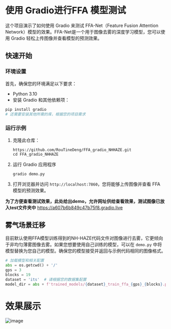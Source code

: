 # 使用 Gradio进行FFA 模型测试

这个项目演示了如何使用 Gradio 来测试 FFA-Net（Feature Fusion Attention Network）模型的效果。FFA-Net是一个用于图像去雾的深度学习模型，您可以使用 Gradio 轻松上传图像并查看模型的预测效果。

## 快速开始

### 环境设置

首先，确保您的环境满足以下要求：

- Python 3.10
- 安装 Gradio 和其他依赖项：

```bash
pip install gradio
# 还需要安装其他所需的库，根据您的项目需求
```

### 运行示例

1. 克隆此仓库：

   ```
   https://github.com/RouTineDeng/FFA_gradio_NHHAZE.git
   cd FFA_gradio_NHHAZE
   ```

2. 运行 Gradio 应用程序

   ```
   gradio demo.py
   ```

3. 打开浏览器并访问 `http://localhost:7860`，您将能够上传图像并查看 FFA 模型的预测效果。

**为了方便查看测试效果，此处给出demo，允许网址供给查看效果，测试图像已放入test文件夹中**
https://a607b6b849c47b75f8.gradio.live

## 雾气场景迁移

目前默认使用FFA模型训练得到的NH-HAZE代码文件对图像进行去雾，它更倾向于非均匀薄雾图像去雾。如果您想要使用自己训练的模型，可以在 `demo.py` 中将模型替换为您自己的模型。确保您的模型接受并返回与示例代码相同的图像格式。

```python
# 加载模型和相关配置
abs = os.getcwd() + '/'
gps = 3
blocks = 19
dataset = 'its'  # 请根据您的数据集配置
model_dir = abs + f'trained_models/{dataset}_train_ffa_{gps}_{blocks}.pk'

```
# 效果展示
![image](https://github.com/RouTineDeng/FFA_gradio_NHHAZE/assets/50286056/71f13594-fc4e-4b60-b187-4084471094d4)
